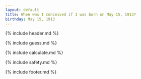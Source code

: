 ```yaml
---
layout: default
title: When was I conceived if I was born on May 15, 1913?
birthday: May 15, 1913
---
```


{% include header.md %}

{% include guess.md %}

{% include calculate.md %}

{% include safety.md %}

{% include footer.md %}



